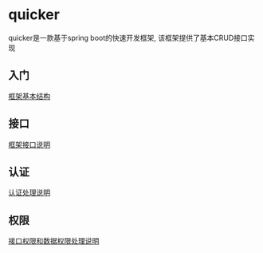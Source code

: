 # quicker

quicker是一款基于spring boot的快速开发框架, 该框架提供了基本CRUD接口实现

## 入门

[框架基本结构](./HELPER.md "基本结构")

## 接口

[框架接口说明](./ControllerAction.md "接口说明")

## 认证

[认证处理说明](./Auth.md "认证处理")

## 权限

[接口权限和数据权限处理说明](./Permission.md "权限处理")